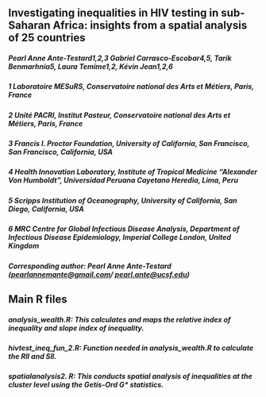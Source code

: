 ## Investigating inequalities in HIV testing in sub-Saharan Africa: insights from a spatial analysis of 25 countries

##### Pearl Anne Ante-Testard1,2,3 Gabriel Carrasco-Escobar4,5, Tarik Benmarhnia5, Laura Temime1,2, Kévin Jean1,2,6

##### 1 Laboratoire MESuRS, Conservatoire national des Arts et Métiers, Paris, France
##### 2 Unité PACRI, Institut Pasteur, Conservatoire national des Arts et Métiers, Paris, France
##### 3 Francis I. Proctor Foundation, University of California, San Francisco, San Francisco, California, USA
##### 4 Health Innovation Laboratory, Institute of Tropical Medicine “Alexander Von Humboldt”, Universidad Peruana Cayetano Heredia, Lima, Peru
##### 5 Scripps Institution of Oceanography, University of California, San Diego, California, USA
##### 6 MRC Centre for Global Infectious Disease Analysis, Department of Infectious Disease Epidemiology, Imperial College London, United Kingdom

##### Corresponding author: Pearl Anne Ante-Testard (pearlannemante@gmail.com/ pearl.ante@ucsf.edu)

## Main R files

##### analysis_wealth.R: This calculates and maps the relative index of inequality and slope index of inequality.
##### hivtest_ineq_fun_2.R: Function needed in analysis_wealth.R to calculate the RII and SII.
##### spatialanalysis2. R: This conducts spatial analysis of inequalities at the cluster level using the Getis-Ord G* statistics.

